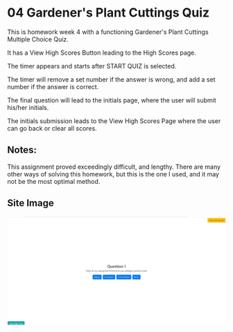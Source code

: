 # 04 Gardener's Plant Cuttings Quiz

This is homework week 4 with a functioning Gardener's Plant Cuttings Multiple Choice Quiz.

It has a View High Scores Button leading to the High Scores page.

The timer appears and starts after START QUIZ is selected.

The timer will remove a set number if the answer is wrong, and add a set number if the answer is correct.

The final question will lead to the initials page, where the user will submit his/her initials.

The initials submission leads to the View High Scores Page where the user can go back or clear all scores.

## Notes:

This assignment proved exceedingly difficult, and lengthy. There are many other ways of solving this homework, but this is the one I used, and it may not be the most optimal method.

## Site Image

![Horticulture Quiz](assets/horticultureQuizQuestionOne.jpg)
